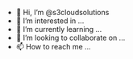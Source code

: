 - 👋 Hi, I’m @s3cloudsolutions
- 👀 I’m interested in ...
- 🌱 I’m currently learning ...
- 💞️ I’m looking to collaborate on ...
- 📫 How to reach me ...

<!---
s3cloudsolutions/s3cloudsolutions is a ✨ special ✨ repository because its `README.md` (this file) appears on your GitHub profile.
You can click the Preview link to take a look at your changes.
--->
